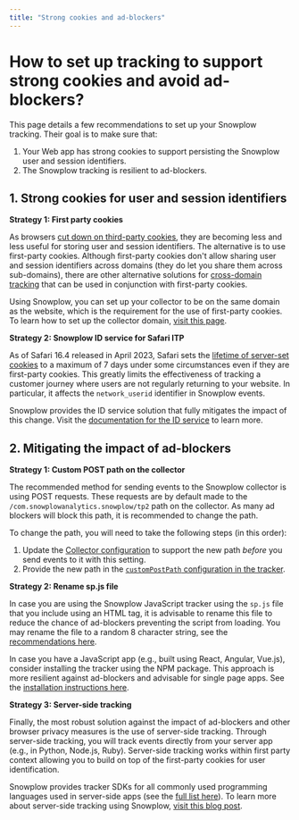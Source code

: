 ```yaml
---
title: "Strong cookies and ad-blockers"
---
```


# How to set up tracking to support strong cookies and avoid ad-blockers?

This page details a few recommendations to set up your Snowplow tracking.
Their goal is to make sure that:

1. Your Web app has strong cookies to support persisting the Snowplow user and session identifiers.
2. The Snowplow tracking is resilient to ad-blockers.

## 1. Strong cookies for user and session identifiers

**Strategy 1: First party cookies**

As browsers [cut down on third-party cookies](https://snowplow.io/blog/privacy-updates-ad-blockers-and-first-party-tracking/), they are becoming less and less useful for storing user and session identifiers.
The alternative is to use first-party cookies.
Although first-party cookies don't allow sharing user and session identifiers across domains (they do let you share them across sub-domains), there are other alternative solutions for [cross-domain tracking](/docs/collecting-data/collecting-from-own-applications/javascript-trackers/web-tracker/cross-domain-tracking/) that can be used in conjunction with first-party cookies.

Using Snowplow, you can set up your collector to be on the same domain as the website, which is the requirement for the use of first-party cookies.
To learn how to set up the collector domain, [visit this page](/docs/collecting-data/first-party-tracking/index.md).

**Strategy 2: Snowplow ID service for Safari ITP**

As of Safari 16.4 released in April 2023, Safari sets the [lifetime of server-set cookies](https://webkit.org/tracking-prevention/#cname-and-third-party-ip-address-cloaking-defense) to a maximum of 7 days under some circumstances even if they are first-party cookies.
This greatly limits the effectiveness of tracking a customer journey where users are not regularly returning to your website.
In particular, it affects the `network_userid` identifier in Snowplow events.

Snowplow provides the ID service solution that fully mitigates the impact of this change.
Visit the [documentation for the ID service](/docs/collecting-data/collecting-from-own-applications/javascript-trackers/web-tracker/previous-versions/javascript-tracker-v3/advanced-usage/using-an-id-service/index.md) to learn more.

## 2. Mitigating the impact of ad-blockers

**Strategy 1: Custom POST path on the collector**

The recommended method for sending events to the Snowplow collector is using POST requests.
These requests are by default made to the `/com.snowplowanalytics.snowplow/tp2` path on the collector.
As many ad blockers will block this path, it is recommended to change the path.

To change the path, you will need to take the following steps (in this order):

1. Update the [Collector configuration](/docs/collecting-data/configuring-collector/index.md) to support the new path _before_ you send events to it with this setting.
2. Provide the new path in the [`customPostPath` configuration in the tracker](/docs/collecting-data/collecting-from-own-applications/javascript-trackers/web-tracker/configuring-how-events-sent/index.md#custom-post-path).

**Strategy 2: Rename sp.js file**

In case you are using the Snowplow JavaScript tracker using the `sp.js` file that you include using an HTML tag, it is advisable to rename this file to reduce the chance of ad-blockers preventing the script from loading.
You may rename the file to a random 8 character string, see the [recommendations here](/docs/collecting-data/collecting-from-own-applications/javascript-trackers/web-tracker/tracker-setup/hosting-the-javascript-tracker/self-hosting-the-javascript-tracker-aws/index.md).

In case you have a JavaScript app (e.g., built using React, Angular, Vue.js), consider installing the tracker using the NPM package.
This approach is more resilient against ad-blockers and advisable for single page apps.
See the [installation instructions here](/docs/collecting-data/collecting-from-own-applications/javascript-trackers/web-tracker/tracker-setup/index.md).

**Strategy 3: Server-side tracking**

Finally, the most robust solution against the impact of ad-blockers and other browser privacy measures is the use of server-side tracking.
Through server-side tracking, you will track events directly from your server app (e.g., in Python, Node.js, Ruby).
Server-side tracking works within first party context allowing you to build on top of the first-party cookies for user identification.

Snowplow provides tracker SDKs for all commonly used programming languages used in server-side apps (see the [full list here](/docs/collecting-data/collecting-from-own-applications/index.md)).
To learn more about server-side tracking using Snowplow, [visit this blog post](https://snowplow.io/blog/server-side-tracking-vs-client-side-tracking/).

